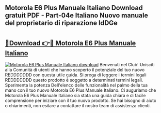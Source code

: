 ## Motorola E6 Plus Manuale Italiano Download gratuit PDF - Part-04e Italiano Nuovo manuale del proprietario di riparazione IdDGe

# <h2><a href="http://dfekr1f.blite.top/?on=Motorola+E6+Plus+Manuale+Italiano">🔗Download 👉🔴 Motorola E6 Plus Manuale Italiano</a></h2>

[![Motorola E6 Plus Manuale Italiano download](https://i.imgur.com/lujVjoI.png)](http://dfekr1f.blite.top/?on=Motorola+E6+Plus+Manuale+Italiano)
Benvenuti nel Club! Unisciti alla Comunità di utenti che hanno scoperto il potenziale del tuo nuovo REDDDDDDD con questa utile guida. Si prega di leggere i termini legali REDDDDDDD questo prodotto è soggetto a determinati termini legali. Sperimenta la potenza Dell'elenco delle funzionalità nel palmo della tua mano con il tuo nuovo Motorola E6 Plus Manuale Italiano. Ci auguriamo che Motorola E6 Plus Manuale Italiano sia stata una guida chiara e di facile comprensione per iniziare con il tuo nuovo prodotto. Se hai bisogno di aiuto o chiarimenti, non esitare a contattare il nostro team di assistenza clienti.

